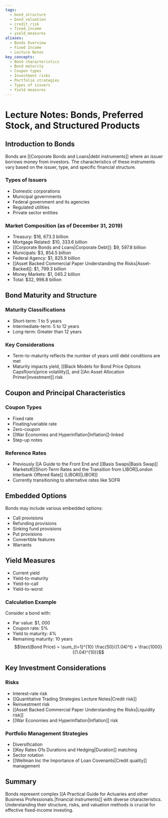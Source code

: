 ```yaml
---
tags:
  - bond_structure
  - bond_valuation
  - credit_risk
  - fixed_income
  - yield_measures
aliases:
  - Bonds Overview
  - Fixed Income
  - Lecture Notes
key_concepts:
  - Bond characteristics
  - Bond maturity
  - Coupon types
  - Investment risks
  - Portfolio strategies
  - Types of issuers
  - Yield measures
---
```


# Lecture Notes: Bonds, Preferred Stock, and Structured Products

## Introduction to Bonds

Bonds are [[Corporate Bonds and Loans|debt instruments]] where an issuer borrows money from investors. The characteristics of these instruments vary based on the issuer,  type,  and specific financial structure.

### Types of Issuers
- Domestic corporations
- Municipal governments
- Federal government and its agencies
- Regulated utilities
- Private sector entities

### Market Composition (as of December 31,  2019)
- Treasury: $16,  673.3 billion
- Mortgage Related: $10,  333.6 billion
- [[Corporate Bonds and Loans|Corporate Debt]]: $9,  597.8 billion
- Municipals: $3,  854.5 billion
- Federal Agency: $1,  825.9 billion
- [[Asset Backed Commercial Paper Understanding the Risks|Asset-Backed]]: $1,  799.3 billion
- Money Markets: $1,  045.2 billion
- Total: $32,  996.8 billion

## Bond Maturity and Structure

### Maturity Classifications
- Short-term: 1 to 5 years
- Intermediate-term: 5 to 12 years
- Long-term: Greater than 12 years

### Key Considerations
- Term-to-maturity reflects the number of years until debt conditions are met
- Maturity impacts yield,  [[Black Models for Bond Price Options Capsfloors|price volatility]],  and [[An Asset Allocation Primer|investment]] risk

## Coupon and Principal Characteristics

### Coupon Types
- Fixed rate
- Floating/variable rate
- Zero-coupon
- [[War Economies and Hyperinflation|Inflation]]-linked
- Step-up notes

### Reference Rates
- Previously [[A Guide to the Front End and [[Basis Swaps|Basis Swap]] Markets#[[Short-Term Rates and the Transition from LIBOR|London Interbank Offered Rate]] (LIBOR)|LIBOR]]
- Currently transitioning to alternative rates like SOFR

## Embedded Options

Bonds may include various embedded options:
- Call provisions
- Refunding provisions
- Sinking fund provisions
- Put provisions
- Convertible features
- Warrants

## Yield Measures

- Current yield
- Yield-to-maturity
- Yield-to-call
- Yield-to-worst

### Calculation Example
Consider a bond with:
- Par value: $1,  000
- Coupon rate: 5%
- Yield to maturity: 4%
- Remaining maturity: 10 years
$$\text{Bond Price} = \sum_{t=1}^{10} \frac{50}{(1.04)^t} + \frac{1000}{(1.04)^{10}}$$

## Key Investment Considerations

### Risks
- Interest-rate risk
- [[Quantitative Trading Strategies Lecture Notes|Credit risk]]
- Reinvestment risk
- [[Asset Backed Commercial Paper Understanding the Risks|Liquidity risk]]
- [[War Economies and Hyperinflation|Inflation]] risk

### Portfolio Management Strategies
- Diversification
- [[Key Rates O1s Durations and Hedging|Duration]] matching
- Sector rotation
- [[Wellman Inc the Importance of Loan Covenants|Credit quality]] management

## Summary

Bonds represent complex [[A Practical Guide for Actuaries and other Business Professionals.|financial instruments]] with diverse characteristics. Understanding their structure,  risks,  and valuation methods is crucial for effective fixed-income investing.